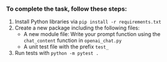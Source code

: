 ### To complete the task, follow these steps:

1. Install Python libraries via `pip install -r requirements.txt`
2. Create a new package including the following files:
    * A new module file: Write your prompt function using the `chat_content` function in `openai_chat.py`
    * A unit test file with the prefix `test_`
3. Run tests with `python -m pytest .`